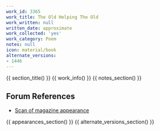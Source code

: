 ```yaml
---
work_id: 3365
work_title: The Old Helping The Old
work_written: null
written_date: approximate
work_collected: 'yes'
work_category: Poem
notes: null
icon: material/book
alternate_versions:
- 1446
---
```


{{ section_title() }}
{{ work_info() }}
{{ notes_section() }}
## Forum References
- [Scan of magazine appearance](https://bukowskiforum.com/threads/going-modern-vs-blowing-my-hero-fencing-with-the-shadows.225/page-2#post-148463)

{{ appearances_section() }}
{{ alternate_versions_section() }}